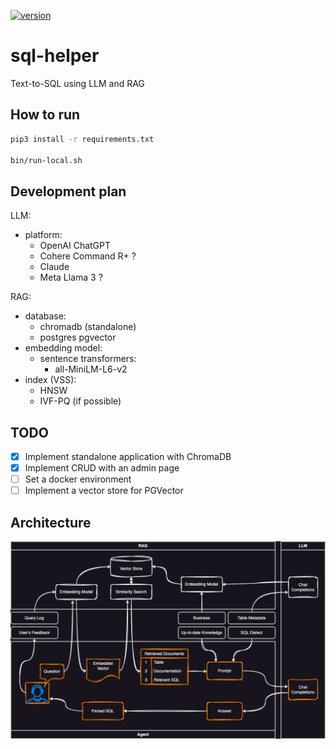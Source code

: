 [![version](https://img.shields.io/badge/python-3.9-blue.svg)](https://www.python.org/downloads/release/python-360/)

# sql-helper
Text-to-SQL using LLM and RAG

## How to run

```bash
pip3 install -r requirements.txt

bin/run-local.sh
```


## Development plan

LLM:
- platform:
  - OpenAI ChatGPT
  - Cohere Command R+ ?
  - Claude
  - Meta Llama 3 ?

RAG:
- database:
  - chromadb (standalone)
  - postgres pgvector
- embedding model:
  - sentence transformers:
    - all-MiniLM-L6-v2 
- index (VSS):
  - HNSW
  - IVF-PQ (if possible)

## TODO
- [x] Implement standalone application with ChromaDB
- [x] Implement CRUD with an admin page
- [ ] Set a docker environment
- [ ] Implement a vector store for PGVector

## Architecture
![text-to-sql.drawio.png](assets/text-to-sql.drawio.png)

